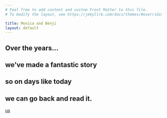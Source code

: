 ```yaml
---
# Feel free to add content and custom Front Matter to this file.
# To modify the layout, see https://jekyllrb.com/docs/themes/#overriding-theme-defaults

title: Monica and Benji
layout: default
---
```


<section class="title">
  <h1>Over the years...</h1> 
</section>

<section class="title">
  <h1>we've made a fantastic story</h1>
</section>
<section class="title">
  <h1>so on days like today</h1>
</section>
<section class="title">
  <h1>we can go back and read it.</h1>
  <img src="{{ base.url }}/assets/images/rotate-arrow.svg" alt="" class="arra">
</section>

<section class="nav">
  <a href="{% link us.md %}" class="link">us</a>
</section>

